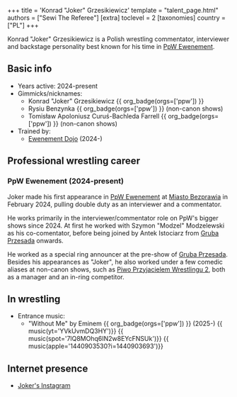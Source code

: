 +++
title = 'Konrad "Joker" Grzesikiewicz'
template = "talent_page.html"
authors = ["Sewi The Referee"]
[extra]
toclevel = 2
[taxonomies]
country = ["PL"]
+++

Konrad "Joker" Grzesikiewicz is a Polish wrestling commentator, interviewer and backstage personality best known for his time in [PpW Ewenement](@/o/ppw.md).

## Basic info

* Years active: 2024-present
* Gimmicks/nicknames:
  - Konrad "Joker" Grzesikiewicz {{ org_badge(orgs=['ppw']) }}
  - Rysiu Benzynka {{ org_badge(orgs=['ppw']) }} (non-canon shows)
  - Tomisław Apoloniusz Curuś-Bachleda Farrell {{ org_badge(orgs=['ppw']) }} (non-canon shows)
* Trained by:
  - [Ewenement Dojo](@/o/ewenement-dojo.md) (2024-)
 
## Professional wrestling career

### PpW Ewenement (2024-present)

Joker made his first appearance in [PpW Ewenement](@/o/ppw.md) at [Miasto Bezprawia](e/ppw/2024-02-10-ppw-miasto-bezprawia.md) in February 2024, pulling double duty as an interviewer and a commentator.

He works primarily in the interviewer/commentator role on PpW's bigger shows since 2024. At first he worked with Szymon "Modzel" Modzelewski as his co-comentator, before being joined by Antek Istociarz from [Gruba Przesada](@/e/ppw/2025-01-25-ppw-gruba-przesada.md) onwards.

He worked as a special ring announcer at the pre-show of [Gruba Przesada](@/e/ppw/2025-01-25-ppw-gruba-przesada.md).
Besides his appearances as "Joker", he also worked under a few comedic aliases at non-canon shows, such as [Piwo Przyjacielem Wrestlingu 2](@/e/ppw/2024-11-15-ppw-piwo-przyjacielem-wrestlingu-2.md), both as a manager and an in-ring competitor.

## In wrestling

* Entrance music:
  - "Without Me" by Eminem
    {{ org_badge(orgs=['ppw']) }} (2025-)
    {{ music(yt='YVkUvmDQ3HY')}}
    {{ music(spot='7lQ8MOhq6IN2w8EYcFNSUk')}}
    {{ music(apple='1440903530?i=1440903693')}}

## Internet presence

* [Joker's Instagram](https://www.instagram.com/jokeroneandonly)
